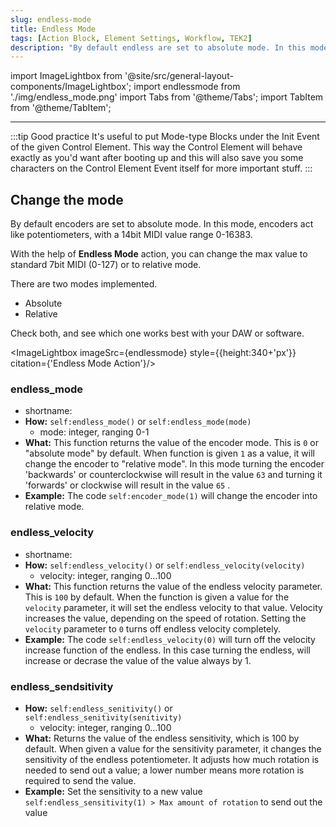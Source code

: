```yaml
---
slug: endless-mode
title: Endless Mode
tags: [Action Block, Element Settings, Workflow, TEK2]
description: "By default endless are set to absolute mode. In this mode, encoders act like potentiometers, with a MIDI value range 0-127. With the help of Encoder Mode action, you can change the encoding to relative."
---
```


import ImageLightbox from '@site/src/general-layout-components/ImageLightbox';
import endlessmode from './img/endless_mode.png'
import Tabs from '@theme/Tabs';
import TabItem from '@theme/TabItem';

---

<Tabs queryString="tab">
<TabItem value="About Endless Mode" label="About Endless Mode" default>

:::tip Good practice
It's useful to put Mode-type Blocks under the Init Event of the given Control Element. This way the Control Element will behave exactly as you'd want after booting up and this will also save you some characters on the Control Element Event itself for more important stuff.
:::

## Change the mode

By default encoders are set to absolute mode. In this mode, encoders act like potentiometers, with a 14bit MIDI value range 0-16383.

With the help of **Endless Mode** action, you can change the max value to standard 7bit MIDI (0-127) or to relative mode.

There are two modes implemented.

- Absolute
- Relative

Check both, and see which one works best with your DAW or software.

<ImageLightbox imageSrc={endlessmode} style={{height:340+'px'}} citation={'Endless Mode Action'}/>

</TabItem>
<TabItem value="Reference Manual Entry" label="Reference Manual Entry">

### endless_mode

- shortname:
- **How:** `self:endless_mode()` or `self:endless_mode(mode)`
  - mode: integer, ranging 0-1
- **What:** This function returns the value of the encoder mode. This is `0` or "absolute mode" by default.
  When function is given `1` as a value, it will change the encoder to "relative mode". In this mode turning the encoder 'backwards' or counterclockwise will result in the value `63` and turning it 'forwards' or clockwise will result in the value `65` .
- **Example:** The code `self:encoder_mode(1)` will change the encoder into relative mode.

### endless_velocity

- shortname:
- **How:** `self:endless_velocity()` or `self:endless_velocity(velocity)`
  - velocity: integer, ranging 0...100
- **What:** This function returns the value of the endless velocity parameter. This is `100` by default. When the function is given a value for the `velocity` parameter, it will set the endless velocity to that value. Velocity increases the value, depending on the speed of rotation. Setting the `velocity` parameter to `0` turns off endless velocity completely.
- **Example:** The code `self:endless_velocity(0)` will turn off the velocity increase function of the endless. In this case turning the endless, will increase or decrase the value of the value always by 1.

### endless_sendsitivity

- **How:** `self:endless_senitivity()` or `self:endless_senitivity(senitivity)`
  - velocity: integer, ranging 0...100
- **What:** Returns the value of the endless sensitivity, which is 100 by default. When given a value for the sensitivity parameter, it changes the sensitivity of the endless potentiometer. It adjusts how much rotation is needed to send out a value; a lower number means more rotation is required to send the value.
- **Example:** Set the sensitivity to a new value `self:endless_sensitivity(1) > Max amount of rotation` to send out the value

</TabItem>
</Tabs>

